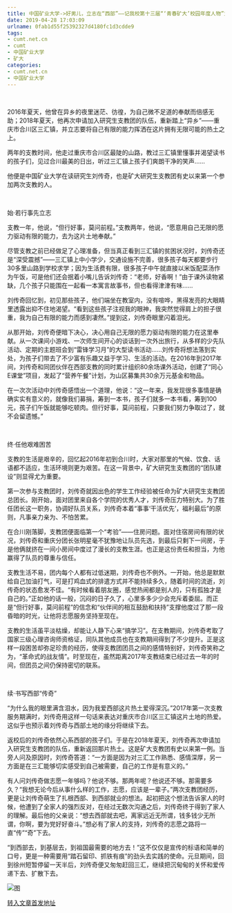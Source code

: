```yaml
---
title: 中国矿业大学->好男儿，立志在“西部”——记我校第十三届“‘青春矿大’校园年度人物”刘传奇 | cumt.net.cn
date: 2019-04-28 17:03:09
urlname: 0fab1d55f25392327d4180fc1d3cdde9
tags: 
- cumt.net.cn
- cumt
- 中国矿业大学
- 矿大
categories:
- cumt.net.cn
- 中国矿业大学
---
```


 

2016年夏天，他曾在异乡的夜里迷茫、彷徨，为自己微不足道的奉献而倍感无助；2018年夏天，他再次申请加入研究生支教团的队伍，重新踏上“异乡”——重庆市合川区三汇镇，并立志要将自己有限的能力挥洒在这片拥有无限可能的热土之上。

两年的支教时间，他走过重庆市合川区最陡的山路，教过三汇镇里懂事并渴望读书的孩子们，见过合川最美的日出，听过三汇镇上孩子们爽朗干净的笑声……

他便是中国矿业大学在读研究生刘传奇，也是矿大研究生支教团有史以来第一个参加两次支教的人。

  

始·若行事先立志

支教一年，他说，“但行好事，莫问前程。”支教两年，他说，“愿意用自己无限的愿力驱动有限的能力，去为这片土地奉献。”

尽管支教之前已经做足了心理准备，但当真正看到三汇镇的贫困状况时，刘传奇还是“深受震撼”——三汇镇上中小学少，交通设施不完善，很多孩子每天都要步行30多里山路到学校求学；因为生活费有限，很多孩子中午就直接以米饭配菜汤作为午饭，可是他们还会抿着小嘴儿告诉刘传奇：“老师，好香啊！”由于课外读物紧缺，几个孩子只能围在一起看一本寓言故事书，但也看得津津有味……

刘传奇回忆到，初见那些孩子，他们端坐在教室内，没有喧哗，黑得发亮的大眼睛里透露出抑不住地渴望。“看到这些孩子注视我的眼神，我突然觉得肩上的担子很重，我为自己有限的能力而感到凄然。”提到这，刘传奇眼里闪着泪光。

从那开始，刘传奇便暗下决心，决心用自己无限的愿力驱动有限的能力在这里奉献。从一次课间小游戏、一次师生间开心的谈话到一次外出旅行，从多样的少先队活动、定期的主题班会到“雷锋学习月”的大型读书活动……刘传奇将想法落到实处，为孩子们带去了不少富有乐趣又益于学习、生活的活动。在2016年到2017年间，刘传奇和同团伙伴在西部支教的同时累计组织80余场课外活动，创建了“同心E课堂”项目，发起了“营养午餐”计划，为山区募集共30余万元基金和物品。

在一次次活动中刘传奇感悟出一个道理，他说：“这一年来，我发现很多事情是确确实实有意义的，就像我们募捐，筹到一本书，孩子们就多一本书看，筹到100元，孩子们午饭就能够吃顿肉。但行好事，莫问前程，只要我们努力争取过了，就不会留遗憾。”

  

终·任他艰难困苦

支教的生活是艰辛的，回忆起2016年初到合川时，大家对那里的气候、饮食、话语都不适应，生活环境则更为艰苦。在这一背景中，矿大研究生支教团的“团队建设”则显得尤为重要。

第一次参与支教团时，刘传奇就因出色的学生工作经验被任命为矿大研究生支教团总团长。刚开始，面对团里来自各个学院的优秀人才，刘传奇压力特别大。为了胜任团长这一职务，协调好队员关系，刘传奇本着“事事‘干活优先’，福利最后”的原则，凡事亲力亲为、不怕苦累。

在合川刚落脚，支教团便面临第一个“考验”——住房问题。面对住宿房间有限的状况，刘传奇和重庆分团长张明星毫不犹豫地让队员先选，到最后只剩下一间房，于是他俩就挤在一间小房间中度过了漫长的支教生涯。也正是这份责任和担当，为他赢得了队员的尊重与信任。

支教生活不易，团内每个人都有过低迷期，刘传奇也不例外。一开始，他总是默默给自己加油打气，可是打鸡血式的排遣方式并不能持续多久，随着时间的流逝，刘传奇的状态愈发不佳。“有时候看着朋友圈，感觉热闹都是别人的，只有孤独才是自己的。”正如他的话一般，沉闷的日子久了，心里多多少少会充斥着委屈。而正是“但行好事，莫问前程”的信念和“伙伴间的相互鼓励和扶持”支撑他度过了那一段昏暗的时光，让他将志愿服务坚持至现在。

支教的生活虽平淡枯燥，却能让人静下心来“搞学习”。在支教期间，刘传奇考取了国家三级心理咨询师资格证，同队其他成员也在支教期间得到了不少提升。正是这样一段困苦却弥足珍贵的经历，使得支教团团员之间的感情特别好，刘传奇笑称之为，“革命式的战友情”。时至现在，虽然距离2017年支教结束已经过去一年的时间，但团员之间仍保持密切的联系。

  

续·书写西部“传奇”

“为什么我的眼里满含泪水，因为我爱西部这片热土爱得深沉。”2017年第一次支教服务期满时，刘传奇用这样一句话来表达对重庆市合川区三汇镇这片土地的热爱。这似乎也预示着刘传奇与西部土地的缘分将继续下去。

返校后的刘传奇依然心系西部的孩子们。于是在2018年夏天，刘传奇再次申请加入研究生支教团的队伍，重新返回那片热土。这是矿大支教团有史以来第一例。当旁人问及原因时，刘传奇答道：“一方面是因为对三汇工作熟悉、感情深厚，另一方面是在三汇能够切实感受到自己被需要，自己的工作是有意义的。”

有人问刘传奇做志愿一年够吗？他说不够。那两年呢？他说还不够。那需要多久？“我想无论今后从事什么样的工作，志愿，应该是一辈子。”两次支教团经历，更是让刘传奇萌生了扎根西部、到西部就业的想法。起初把这个想法告诉家人的时候，他遭到了全家人的强烈反对，在经过无数次沟通之后，刘传奇终于得到了家人的理解。最后他的父亲说：“想去西部就去吧，离家远近无所谓，钱多钱少无所谓，你啊，要为党好好奋斗。”想必有了家人的支持，刘传奇的志愿之路将一直“传”“奇”下去。

“到西部去，到基层去，到祖国最需要的地方去！”这不仅仅是宣传的标语和简单的口号，更是一种需要用“踏石留印、抓铁有痕”的劲头去实践的使命。元旦期间，回到徐州短暂停留一天半后，刘传奇便又匆匆赶回三汇，继续把沉甸甸的关怀和爱传递下去、扩散下去。

![图](http://xwzx.cumt.edu.cn/_upload/article/images/a5/a8/57647971412a98f5e03230f9e91a/f06bc0a6-db76-4e17-9762-4b3919c29f60.jpg)

[转入文章首发地址](http://xwzx.cumt.edu.cn/d8/c5/c521a514245/page.htm)
